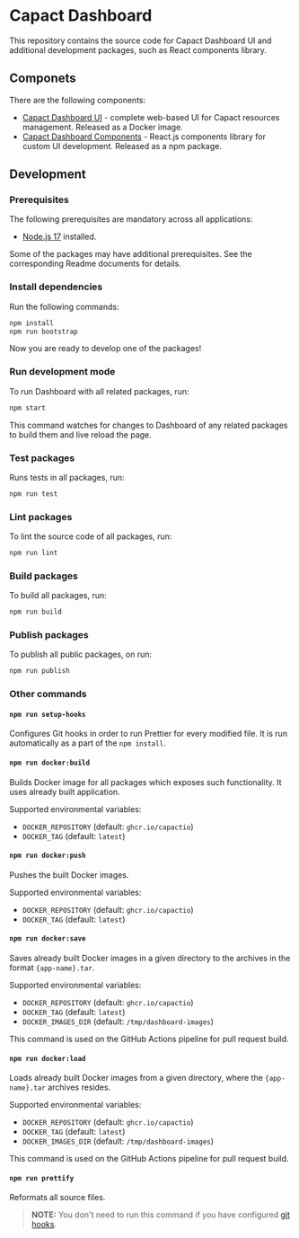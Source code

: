 # Capact Dashboard

This repository contains the source code for Capact Dashboard UI and additional development packages, such as React components library.

## Componets

There are the following components:

- [Capact Dashboard UI](dashboard) - complete web-based UI for Capact resources management. Released as a Docker image.
- [Capact Dashboard Components](packages/dashboard-components) - React.js components library for custom UI development. Released as a npm package.

## Development

### Prerequisites

The following prerequisites are mandatory across all applications:

- [Node.js 17](https://docs.npmjs.com/downloading-and-installing-node-js-and-npm) installed.

Some of the packages may have additional prerequisites. See the corresponding Readme documents for details.

### Install dependencies

Run the following commands:

```bash
npm install
npm run bootstrap
```

Now you are ready to develop one of the packages!

### Run development mode

To run Dashboard with all related packages, run:

```bash
npm start
```

This command watches for changes to Dashboard of any related packages to build them and live reload the page.

### Test packages

Runs tests in all packages, run:

```bash
npm run test
```

### Lint packages

To lint the source code of all packages, run:

```bash
npm run lint
```

### Build packages

To build all packages, run:

```bash
npm run build
```

### Publish packages

To publish all public packages, on run:

```bash
npm run publish
```

### Other commands

#### `npm run setup-hooks`

Configures Git hooks in order to run Prettier for every modified file. It is run automatically as a part of the `npm install`.

#### `npm run docker:build`

Builds Docker image for all packages which exposes such functionality. It uses already built application.

Supported environmental variables:

- `DOCKER_REPOSITORY` (default: `ghcr.io/capactio`)
- `DOCKER_TAG` (default: `latest`)

#### `npm run docker:push`

Pushes the built Docker images.

Supported environmental variables:

- `DOCKER_REPOSITORY` (default: `ghcr.io/capactio`)
- `DOCKER_TAG` (default: `latest`)

#### `npm run docker:save`

Saves already built Docker images in a given directory to the archives in the format `{app-name}.tar`.

Supported environmental variables:

- `DOCKER_REPOSITORY` (default: `ghcr.io/capactio`)
- `DOCKER_TAG` (default: `latest`)
- `DOCKER_IMAGES_DIR` (default: `/tmp/dashboard-images`)

This command is used on the GitHub Actions pipeline for pull request build.

#### `npm run docker:load`

Loads already built Docker images from a given directory, where the `{app-name}.tar` archives resides.

Supported environmental variables:

- `DOCKER_REPOSITORY` (default: `ghcr.io/capactio`)
- `DOCKER_TAG` (default: `latest`)
- `DOCKER_IMAGES_DIR` (default: `/tmp/dashboard-images`)

This command is used on the GitHub Actions pipeline for pull request build.

#### `npm run prettify`

Reformats all source files.

> **NOTE:** You don't need to run this command if you have configured [git hooks](#npm-run-setup-hooks).

